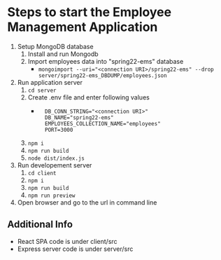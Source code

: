 # Steps to start the Employee Management Application

1. Setup MongoDB database
	1. Install and run Mongodb
	2. Import employees data into "spring22-ems" database
		- `mongoimport --uri="<connection URI>/spring22-ems" --drop server/spring22-ems_DBDUMP/employees.json`
2. Run application server 
	1. `cd server`
	2. Create .env file and enter following values
		- ```
			DB_CONN_STRING="<connection URI>"
			DB_NAME="spring22-ems"
			EMPLOYEES_COLLECTION_NAME="employees"
			PORT=3000
			```
	3. `npm i`
	4. `npm run build`
	5. `node dist/index.js`
3. Run developement server
	1. `cd client`
	2. `npm i`
	3. `npm run build`
	4. `npm run preview`
4. Open browser and go to the url in command line

## Additional Info

- React SPA code is under client/src
- Express server code is under server/src

